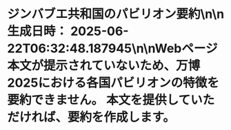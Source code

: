 # ジンバブエ共和国のパビリオン要約\n\n**生成日時：** 2025-06-22T06:32:48.187945\n\nWebページ本文が提示されていないため、万博2025における各国パビリオンの特徴を要約できません。  本文を提供していただければ、要約を作成します。